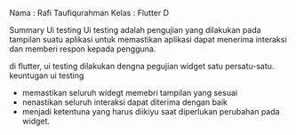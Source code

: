 Nama : Rafi Taufiqurahman 
Kelas : Flutter D

Summary Ui testing
Ui testing adalah pengujian yang dilakukan pada tampilan suatu aplikasi untuk memastikan aplikasi dapat menerima interaksi dan memberi respon kepada pengguna.

di flutter, ui testing dilakukan dengna pegujian widget satu persatu-satu.
keuntugan ui testing
- memastikan seluruh widegt memebri tampilan yang sesuai
- nenastikan seluruh interaksi dapat diterima dengan baik
- menjadi ketentuna yang harus diikiyu saat diperlukan perubahan pada widget.

